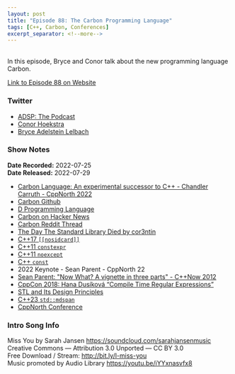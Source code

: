 ```yaml
---
layout: post
title: "Episode 88: The Carbon Programming Language"
tags: [C++, Carbon, Conferences]
excerpt_separator: <!--more-->
---
```


<div id="buzzsprout-player-11047596"></div><script src="https://www.buzzsprout.com/1501960/11047596-episode-88-the-carbon-programming-language.js?container_id=buzzsprout-player-11047596&player=small" type="text/javascript" charset="utf-8"></script>

<br>In this episode, Bryce and Conor talk about the new programming language Carbon.
 
<!--more-->

[Link to Episode 88 on Website](https://adspthepodcast.com/2022/07/29/Episode-88.html)

### Twitter
 
* [ADSP: The Podcast](https://twitter.com/adspthepodcast)
* [Conor Hoekstra](https://twitter.com/code_report)
* [Bryce Adelstein Lelbach](https://twitter.com/blelbach)

### Show Notes
 
**Date Recorded:** 2022-07-25 <br>
**Date Released:** 2022-07-29

* [Carbon Language: An experimental successor to C++ - Chandler Carruth - CppNorth 2022](https://www.youtube.com/watch?v=omrY53kbVoA)
* [Carbon Github](https://github.com/carbon-language/carbon-lang)
* [D Programming Language](https://dlang.org/)
* [Carbon on Hacker News](https://news.ycombinator.com/item?id=32151609)
* [Carbon Reddit Thread](https://old.reddit.com/r/cpp/comments/w2t2zn/carbon_an_experimental_successor_to_c/)
* [The Day The Standard Library Died by cor3ntin](https://cor3ntin.github.io/posts/abi/)
* [C++17 `[[nosidcard]]`](https://en.cppreference.com/w/cpp/language/attributes/nodiscard)
* [C++11 `constexpr`](https://en.cppreference.com/w/cpp/language/constexpr)
* [C++11 `noexcept` ](https://en.cppreference.com/w/cpp/language/noexcept)
* [C++ `const`](https://en.cppreference.com/w/cpp/language/member_functions#const-_and_volatile-qualified_member_functions)
* 2022 Keynote - Sean Parent - CppNorth 22
* [Sean Parent: "Now What? A vignette in three parts" - C++Now 2012](https://www.youtube.com/watch?v=iGenpw2NeKQ)
* [CppCon 2018: Hana Dusíková “Compile Time Regular Expressions”](https://www.youtube.com/watch?v=QM3W36COnE4)
* [STL and Its Design Principles](https://www.youtube.com/watch?v=COuHLky7E2Q)
* [C++23 `std::mdspan`](https://www.open-std.org/jtc1/sc22/wg21/docs/papers/2021/p0009r13.html)
* [CppNorth Conference](https://cppnorth.ca/)

### Intro Song Info
 
Miss You by Sarah Jansen https://soundcloud.com/sarahjansenmusic<br>
Creative Commons — Attribution 3.0 Unported — CC BY 3.0<br>
Free Download / Stream: http://bit.ly/l-miss-you<br>
Music promoted by Audio Library https://youtu.be/iYYxnasvfx8<br>